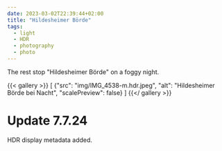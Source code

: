 ```yaml
---
date: 2023-03-02T22:39:44+02:00
title: "Hildesheimer Börde"
tags:
  - light
  - HDR
  - photography
  - photo
---
```


The rest stop "Hildesheimer Börde" on a foggy night.
<!--more-->

{{< gallery >}}
[
  {"src": "img/IMG_4538-m.hdr.jpeg", "alt": "Hildesheimer Börde bei Nacht", "scalePreview": false}
]
{{</ gallery >}}

# Update 7.7.24

HDR display metadata added.
